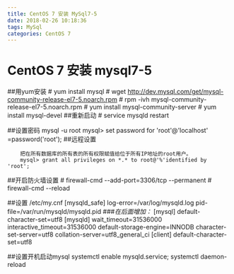 ```yaml
---
title: CentOS 7 安装 MySql7-5
date: 2018-02-26 10:18:36
tags: MySql
categories: CentOS 7 
---
```


# CentOS 7 安装 mysql7-5

##用yum安装
\# yum install mysql
\# wget http://dev.mysql.com/get/mysql-community-release-el7-5.noarch.rpm
\# rpm -ivh mysql-community-release-el7-5.noarch.rpm
\# yum install mysql-community-server
\# yum install mysql-devel
##重新启动
\# service mysqld restart
<!--more-->
##设置密码
mysql -u root
mysql> set password for 'root'@'localhost' =password('root');
##远程设置

```
    把在所有数据库的所有表的所有权限赋值给位于所有IP地址的root用户。
    mysql> grant all privileges on *.* to root@'%'identified by 'root';
```


##开启防火墙设置
\# firewall-cmd --add-port=3306/tcp --permanent
\# firewall-cmd --reload

##设置 /etc/my.cnf
[mysqld_safe]
log-error=/var/log/mysqld.log
pid-file=/var/run/mysqld/mysqld.pid
###*在后面增加：*
[mysql]
default-character-set=utf8
[mysqld]
wait_timeout=31536000
interactive_timeout=31536000
default-storage-engine=INNODB
character-set-server=utf8
collation-server=utf8_general_ci
[client]
default-character-set=utf8

##设置开机启动mysql
systemctl enable mysqld.service;
systemctl daemon-reload